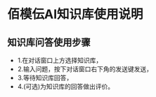 # 佰模伝AI知识库使用说明
## 知识库问答使用步骤
- 1.在对话窗口上方选择知识库，
- 2.输入问题，按下对话窗口右下角的发送键发送，
- 3.等待知识库回答，
- 4.(可选)为知识库的回答做出评价。